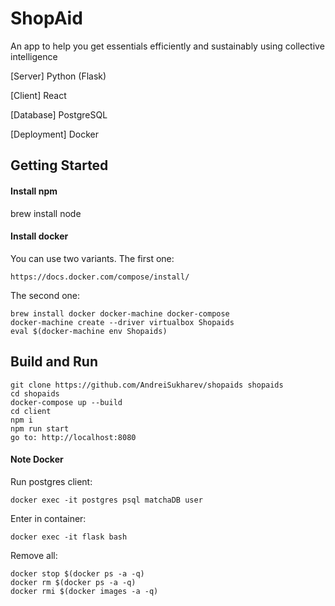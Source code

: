 # ShopAid
An app to help you get essentials efficiently and sustainably using collective intelligence

[Server] Python (Flask)

[Client] React

[Database] PostgreSQL

[Deployment] Docker

## Getting Started

#### Install npm
brew install node

#### Install docker

You can use two variants.
The first one:
```
https://docs.docker.com/compose/install/
```
The second one:
```
brew install docker docker-machine docker-compose
docker-machine create --driver virtualbox Shopaids
eval $(docker-machine env Shopaids)
```

## Build and Run

```
git clone https://github.com/AndreiSukharev/shopaids shopaids
cd shopaids
docker-compose up --build
cd client
npm i
npm run start
go to: http://localhost:8080
```

#### Note Docker

Run postgres client:

```
docker exec -it postgres psql matchaDB user
```
Enter in container:
```
docker exec -it flask bash
```
Remove all:
```
docker stop $(docker ps -a -q)
docker rm $(docker ps -a -q)
docker rmi $(docker images -a -q)
```
